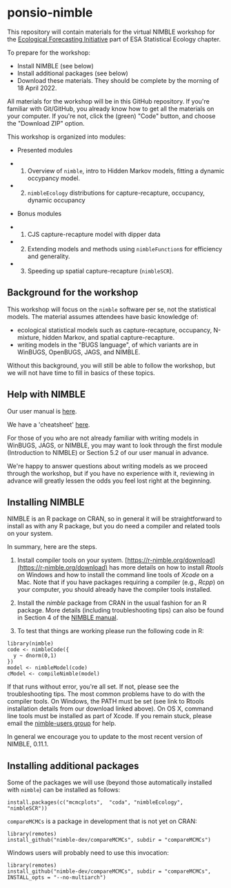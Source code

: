 #  ponsio-nimble

This repository will contain materials for the virtual NIMBLE workshop for the [Ecological Forecasting Initiative](https://ecoforecast.org/workshops/statistical-methods-seminar-series/) part of ESA Statistical Ecology chapter.  

To prepare for the workshop:

 - Install NIMBLE (see below)
 - Install additional packages (see below)
 - Download these materials.  They should be complete by the morning of 18 April 2022.

All materials for the workshop will be in this GitHub repository. If you're familiar with Git/GitHub, you already know how to get all the materials on your computer. If you're not, click the (green) "Code" button, and choose the "Download ZIP" option.

This workshop is organized into modules:

- Presented modules 
- 1. Overview of `nimble`, intro to Hidden Markov models, fitting a dynamic occypancy model. 
- 2. `nimbleEcology` distributions for capture-recapture, occupancy, dynamic occupancy

- Bonus modules 
- 1. CJS capture-recapture model with dipper data
- 2. Extending models and methods using `nimbleFunction`s for efficiency and generality. 
- 3. Speeding up spatial capture-recapture (`nimbleSCR`).

## Background for the workshop

This workshop will focus on the `nimble` software per se, not the statistical models.  The material assumes attendees have basic knowledge of:

- ecological statistical models such as capture-recapture, occupancy, N-mixture, hidden Markov, and spatial capture-recapture.
- writing models in the "BUGS language", of which variants are in WinBUGS, OpenBUGS, JAGS, and NIMBLE.

Without this background, you will still be able to follow the workshop, but we will not have time to fill in basics of these topics.

## Help with NIMBLE

Our user manual is [here](https://r-nimble.org/html_manual/cha-welcome-nimble.html).

We have a 'cheatsheet' [here](https://r-nimble.org/documentation).

For those of you who are not already familiar with writing models in WinBUGS, JAGS, or NIMBLE, you may want to look through the first module (Introduction to NIMBLE) or Section 5.2 of our user manual in advance.

We're happy to answer questions about writing models as we proceed through the workshop, but if you have no experience with it, reviewing in advance will greatly lessen the odds you feel lost right at the beginning.

## Installing NIMBLE

NIMBLE is an R package on CRAN, so in general it will be straightforward to install as with any R package, but you do need a compiler and related tools on your system.  

In summary, here are the steps.

1. Install compiler tools on your system. [https://r-nimble.org/download](https://r-nimble.org/download) has more details on how to install *Rtools* on Windows and how to install the command line tools of *Xcode* on a Mac. Note that if you have packages requiring a compiler (e.g., *Rcpp*) on your computer, you should already have the compiler tools installed.

2. Install the *nimble* package from CRAN in the usual fashion for an R package. More details (including troubleshooting tips) can also be found in Section 4 of the [NIMBLE manual](https://r-nimble.org/html_manual/cha-installing-nimble.html).

3) To test that things are working please run the following code in R:

```
library(nimble)
code <- nimbleCode({
  y ~ dnorm(0,1)
})
model <- nimbleModel(code)
cModel <- compileNimble(model)
```

If that runs without error, you're all set. If not, please see the troubleshooting tips.  The most common problems have to do with the compiler tools.  On Windows, the PATH must be set (see link to Rtools installation details from our download linked above).  On OS X, command line tools must be installed as part of Xcode.  If you remain stuck, please email the [nimble-users group](https://r-nimble.org/more/issues-and-groups) for help.

In general we encourage you to update to the most recent version of NIMBLE, 0.11.1.

## Installing additional packages

Some of the packages we will use (beyond those automatically installed with `nimble`) can be installed as follows:

```
install.packages(c("mcmcplots",  "coda", "nimbleEcology", "nimbleSCR"))
```

`compareMCMCs` is a package in development that is not yet on CRAN:

```
library(remotes)
install_github("nimble-dev/compareMCMCs", subdir = "compareMCMCs")
```

Windows users will probably need to use this invocation:

```
library(remotes)
install_github("nimble-dev/compareMCMCs", subdir = "compareMCMCs", INSTALL_opts = "--no-multiarch")
```
